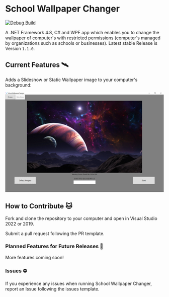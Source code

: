 # School Wallpaper Changer
[![Debug Build](https://github.com/awesomegamergame/SchoolWallpaperChanger/actions/workflows/DebugBuild.yml/badge.svg)](https://github.com/awesomegamergame/SchoolWallpaperChanger/actions/workflows/DebugBuild.yml)

A .NET Framework 4.8, C# and WPF app which enables you to change the wallpaper of computer's with restricted permissions (computer's managed by organizations such as schools or businesses). Latest stable Release is Version `1.1.0`.


## Current Features 🛰

Adds a Slideshow or Static Wallpaper image to your computer's background:

![DemoImage](.github/ReadMeResources/DemoImage.png)


## How to Contribute 🐱

Fork and clone the repository to your computer and open in Visual Studio 2022 or 2019. 

Submit a pull request following the PR template. 

### Planned Features for Future Releases 🚀

More features coming soon!

### Issues ⛔
If you experience any issues when running School Wallpaper Changer, report an Issue following the issues template.